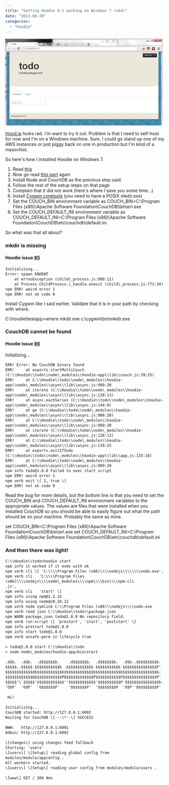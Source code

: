 ```yaml
---
title: "Getting Hoodie 0.2 working on Windows 7 (x64)"
date: "2013-06-30"
categories: 
  - "hoodie"
---
```


![](/images/archive/ErHLRj7.png)

[Hood.ie](http://hood.ie) looks rad. I'm want to try it out. Problem is that I need to self-host for now and I'm on a Windows machine. Sure, I could go stand up one of my AWS instances or just piggy back on one in production but I'm kind of a masochist.

So here's how I installed Hoodie on Windows 7.

1. Read [this](http://hood.ie)
2. Now go read [this part](http://hood.ie/#installation) again
3. Install Node and CouchDB as the previous step said.
4. Follow the rest of the setup steps on that page
5. Complain that it did not work (here's where I save you some time...)
6. Install [Cygwin coretools](http://cygwin.com/cgi-bin2/package-cat.cgi?file=coreutils%2Fcoreutils-8.15-1) (you need to have a POSIX mkdir.exe)
7. Set the COUCH\_BIN environment variable as COUCH\_BIN=C:\\Program Files (x86)\\Apache Software Foundation\\CouchDB\\bin\\erl.exe
8. Set the COUCH\_DEFAULT\_INI environment variable as COUCH\_DEFAULT\_INI=C:\\Program Files (x86)\\Apache Software Foundation\\CouchDB\\etc\\couchdb\\default.ini

So what was that all about?

### mkdir is missing

#### Hoodie issue [85](https://github.com/hoodiehq/hoodie-app/issues/85)

    Initializing...
    Error: spawn ENOENT
        at errnoException (child\_process.js:980:11)
        at Process.ChildProcess.\_handle.onexit (child\_process.js:771:34)
    npm ERR! weird error 1
    npm ERR! not ok code 0

Install Cygwin like I said earlier. Validate that it is in your path by checking with where.

C:\\hoodie\\testapp>where mkdir.exe
c:\\cygwin\\bin\\mkdir.exe

### CouchDB cannot be found

#### Hoodie issue [86](https://github.com/hoodiehq/hoodie-app/issues/86)

Initializing...

    ERR! Error: No CouchDB binary found
    ERR!     at exports.startMultiCouch (C:\\Hoodie\\todo\\node\_modules\\hoodie-app\\lib\\couch.js:39:25)
    ERR!     at C:\\Hoodie\\todo\\node\_modules\\hoodie-app\\node\_modules\\async\\lib\\async.js:909:20
    ERR!     at iterate (C:\\Hoodie\\todo\\node\_modules\\hoodie-app\\node\_modules\\async\\lib\\async.js:128:13)
    ERR!     at async.eachSeries (C:\\Hoodie\\todo\\node\_modules\\hoodie-app\\node\_modules\\async\\lib\\async.js:144:9)
    ERR!     at go (C:\\Hoodie\\todo\\node\_modules\\hoodie-app\\node\_modules\\async\\lib\\async.js:908:20)
    ERR!     at C:\\Hoodie\\todo\\node\_modules\\hoodie-app\\node\_modules\\async\\lib\\async.js:909:20
    ERR!     at iterate (C:\\Hoodie\\todo\\node\_modules\\hoodie-app\\node\_modules\\async\\lib\\async.js:128:13)
    ERR!     at C:\\Hoodie\\todo\\node\_modules\\hoodie-app\\node\_modules\\async\\lib\\async.js:139:25
    ERR!     at exports.exitIfSudo (C:\\Hoodie\\todo\\node\_modules\\hoodie-app\\lib\\app.js:135:16)
    ERR!     at C:\\Hoodie\\todo\\node\_modules\\hoodie-app\\node\_modules\\async\\lib\\async.js:909:20
    npm info todo@1.0.0 Failed to exec start script
    npm ERR! weird error 1
    npm verb exit \[ 1, true \]
    npm ERR! not ok code 0

Read the bug for more details, but the bottom line is that you need to set the COUCH\_BIN and COUCH\_DEFAULT\_INI environment variables to the appropriate values. The values are files that were installed when you installed CouchDB so you should be able to easily figure out what the path should be on your machine. Probably the same as mine.

set COUCH\_BIN=C:\\Program Files (x86)\\Apache Software Foundation\\CouchDB\\bin\\erl.exe set COUCH\_DEFAULT\_INI=C:\\Program Files (x86)\\Apache Software Foundation\\CouchDB\\etc\\couchdb\\default.ini

### And then there was light!

    C:\\Hoodie\\todo>hoodie start
    npm info it worked if it ends with ok
    npm verb cli \[ 'C:\\\\Program Files (x86)\\\\nodejs\\\\\\\\node.exe',
    npm verb cli   'C:\\\\Program Files (x86)\\\\nodejs\\\\node\_modules\\\\npm\\\\bin\\\\npm-cli
    .js',
    npm verb cli   'start' \]
    npm info using npm@1.2.32
    npm info using node@v0.10.12
    npm verb node symlink C:\\Program Files (x86)\\nodejs\\\\node.exe
    npm verb read json C:\\Hoodie\\todo\\package.json
    npm WARN package.json todo@1.0.0 No repository field.
    npm verb run-script \[ 'prestart', 'start', 'poststart' \]
    npm info prestart todo@1.0.0
    npm info start todo@1.0.0
    npm verb unsafe-perm in lifecycle true

    > todo@1.0.0 start C:\\Hoodie\\todo
    > node node\_modules/hoodie-app/bin/start

    .d$b.  .d$b.  .d$$$$$$b.    .d$$$$$$b.  .d$$$$$$b.  .d$b..d$$$$$$$$b.
    $$$$$..$$$$$.$$$$$$$$$$$b .$$$$$$$$$$$b $$$$$$$$$$b $$$$$$$$$$$$$$$P'
    $$$$$$$$$$$$d$$$$$$$$$$$$bd$$$$$$$$$$$$b$$$$$$$$$$$b$$$$$$$$$$$$$$$b.
    $$$$$$$$$$$$Q$$$$$$$$$$$$PQ$$$$$$$$$$$$P$$$$$$$$$$$P$$$$$$$$$$$$$$$P'
    $$$$$'\`$$$$$'$$$$$$$$$$$$''$$$$$$$$$$$$'$$$$$$$$$$P $$$$$$$$$$$$$$$b.
    'O$P'  'O$P'  'O$$$$$$P'    'O$$$$$$P'  'O$$$$$$$P  'O$P''O$$$$$$$$P'

     Hi!

    Initializing...
    CouchDB started: http://127.0.0.1:6003
    Waiting for CouchDB \[---\*--\] SUCCESS

    WWW:   http://127.0.0.1:6001
    Admin: http://127.0.0.1:6002

    \[changes\] using changes feed fallback
    Starting: 'users'
    \[users\] \[Setup\] reading global config from modules/module/appconfig .
    All workers started.
    \[users\] \[Setup\] reading user config from modules/module/users .

    \[www\] GET / 304 4ms
